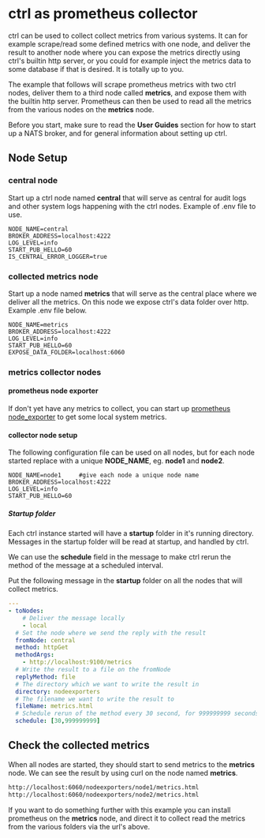 # ctrl as prometheus collector

ctrl can be used to collect collect metrics from various systems. It can for example scrape/read some defined metrics with one node, and deliver the result to another node where you can expose the metrics directly using ctrl's builtin http server, or you could for example inject the metrics data to some database if that is desired. It is totally up to you.

The example that follows will scrape prometheus metrics with two ctrl nodes, deliver them to a third node called **metrics**, and expose them with the builtin http server. Prometheus can then be used to read all the metrics from the various nodes on the **metrics** node.

Before you start, make sure to read the **User Guides** section for how to start up a NATS broker, and for general information about setting up ctrl.

## Node Setup

### central node

Start up a ctrl node named **central** that will serve as central for audit logs and other system logs happening with the ctrl nodes. Example of .env file to use.

```env
NODE_NAME=central
BROKER_ADDRESS=localhost:4222
LOG_LEVEL=info
START_PUB_HELLO=60
IS_CENTRAL_ERROR_LOGGER=true
```

### collected metrics node

Start up a node named **metrics** that will serve as the central place where we deliver all the metrics. On this node we expose ctrl's data folder over http. Example .env file below.

```env
NODE_NAME=metrics
BROKER_ADDRESS=localhost:4222
LOG_LEVEL=info
START_PUB_HELLO=60
EXPOSE_DATA_FOLDER=localhost:6060
```

### metrics collector nodes

#### prometheus node exporter

If don't yet have any metrics to collect, you can start up [prometheus node_exporter](https://github.com/prometheus/node_exporter) to get some local system metrics.

#### collector node setup

The following configuration file can be used on all nodes, but for each node started replace with a unique **NODE_NAME**, eg. **node1** and **node2**.

```env
NODE_NAME=node1     #give each node a unique node name
BROKER_ADDRESS=localhost:4222
LOG_LEVEL=info
START_PUB_HELLO=60
```

##### Startup folder

Each ctrl instance started will have a **startup** folder in it's running directory. Messages in the startup folder will be read at startup, and handled by ctrl.

We can use the **schedule** field in the message to make ctrl rerun the method of the message at a scheduled interval.

Put the following message in the **startup** folder on all the nodes that will collect metrics.

```yaml
---
- toNodes:
    # Deliver the message locally
    - local
  # Set the node where we send the reply with the result
  fromNode: central
  method: httpGet
  methodArgs:
    - http://localhost:9100/metrics
  # Write the result to a file on the fromNode
  replyMethod: file
  # The directory which we want to write the result in
  directory: nodeexporters
  # The filename we want to write the result to
  fileName: metrics.html
  # Schedule rerun of the method every 30 second, for 999999999 seconds.
  schedule: [30,999999999]
```

## Check the collected metrics

When all nodes are started, they should start to send metrics to the **metrics** node. We can see the result by using curl on the node named **metrics**.

```bash
http://localhost:6060/nodeexporters/node1/metrics.html
http://localhost:6060/nodeexporters/node2/metrics.html
```

If you want to do something further with this example you can install prometheus on the **metrics** node, and direct it to collect read the metrics from the various folders via the url's above.
